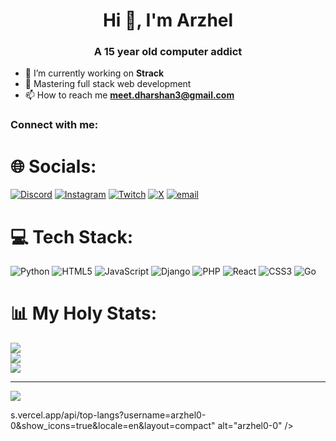 <h1 align="center">Hi 👋, I'm Arzhel</h1>
<h3 align="center">A 15 year old computer addict</h3>

- 🔭 I’m currently working on **Strack**
- 🪽 Mastering full stack web development
- 📫 How to reach me **meet.dharshan3@gmail.com**

<h3 align="left">Connect with me:</h3>

# 🌐 Socials:
[![Discord](https://img.shields.io/badge/Discord-%237289DA.svg?logo=discord&logoColor=white)](https://discord.gg/arzhel0.0) [![Instagram](https://img.shields.io/badge/Instagram-%23E4405F.svg?logo=Instagram&logoColor=white)](https://instagram.com/dharshan0.0) [![Twitch](https://img.shields.io/badge/Twitch-%239146FF.svg?logo=Twitch&logoColor=white)](https://twitch.tv/arzhel0_0) [![X](https://img.shields.io/badge/X-black.svg?logo=X&logoColor=white)](https://x.com/arzhel0_0) [![email](https://img.shields.io/badge/Email-D14836?logo=gmail&logoColor=white)](mailto:meet.dharshan3@gmail.com) 

# 💻 Tech Stack:
![Python](https://img.shields.io/badge/python-3670A0?style=for-the-badge&logo=python&logoColor=ffdd54) ![HTML5](https://img.shields.io/badge/html5-%23E34F26.svg?style=for-the-badge&logo=html5&logoColor=white) ![JavaScript](https://img.shields.io/badge/javascript-%23323330.svg?style=for-the-badge&logo=javascript&logoColor=%23F7DF1E) ![Django](https://img.shields.io/badge/django-%23092E20.svg?style=for-the-badge&logo=django&logoColor=white) ![PHP](https://img.shields.io/badge/php-%23777BB4.svg?style=for-the-badge&logo=php&logoColor=white) ![React](https://img.shields.io/badge/react-%2320232a.svg?style=for-the-badge&logo=react&logoColor=%2361DAFB) ![CSS3](https://img.shields.io/badge/css3-%231572B6.svg?style=for-the-badge&logo=css3&logoColor=white) ![Go](https://img.shields.io/badge/go-%2300ADD8.svg?style=for-the-badge&logo=go&logoColor=white)


# 📊 My Holy Stats:
![](https://github-readme-stats.vercel.app/api?username=arzhel0-0&theme=ambient_gradient&hide_border=true&include_all_commits=false&count_private=false)<br/>
![](https://nirzak-streak-stats.vercel.app/?user=arzhel0-0&theme=ambient_gradient&hide_border=true)<br/>
![](https://github-readme-stats.vercel.app/api/top-langs/?username=arzhel0-0&theme=ambient_gradient&hide_border=true&include_all_commits=false&count_private=false&layout=compact)

---
[![](https://visitcount.itsvg.in/api?id=arzhel0-0&icon=0&color=0)](https://visitcount.itsvg.in)

<!-- Proudly created with GPRM ( https://gprm.itsvg.in ) -->s.vercel.app/api/top-langs?username=arzhel0-0&show_icons=true&locale=en&layout=compact" alt="arzhel0-0" /></p>
